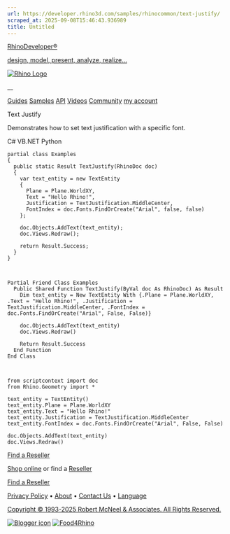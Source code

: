 ```yaml
---
url: https://developer.rhino3d.com/samples/rhinocommon/text-justify/
scraped_at: 2025-09-08T15:46:43.936989
title: Untitled
---
```


[RhinoDeveloper®](/)

[design, model, present, analyze, realize...](/)

[![Rhino Logo](https://developer.rhino3d.com/images/rhinodevlogo.png)](/)

__

[Guides](https://developer.rhino3d.com/guides)
[Samples](https://developer.rhino3d.com/samples)
[API](https://developer.rhino3d.com/api)
[Videos](https://developer.rhino3d.com/videos)
[Community](https://discourse.mcneel.com/c/rhino-developer) [my account
](https://www.rhino3d.com/my-account/ "Manage your account, licenses, and
teams")

Text Justify

Demonstrates how to set text justification with a specific font.

C# VB.NET Python

    
    
    partial class Examples
    {
      public static Result TextJustify(RhinoDoc doc)
      {
        var text_entity = new TextEntity
        {
          Plane = Plane.WorldXY,
          Text = "Hello Rhino!",
          Justification = TextJustification.MiddleCenter,
          FontIndex = doc.Fonts.FindOrCreate("Arial", false, false)
        };
    
        doc.Objects.AddText(text_entity);
        doc.Views.Redraw();
    
        return Result.Success;
      }
    }
    
    
    
    Partial Friend Class Examples
      Public Shared Function TextJustify(ByVal doc As RhinoDoc) As Result
    	Dim text_entity = New TextEntity With {.Plane = Plane.WorldXY, .Text = "Hello Rhino!", .Justification = TextJustification.MiddleCenter, .FontIndex = doc.Fonts.FindOrCreate("Arial", False, False)}
    
    	doc.Objects.AddText(text_entity)
    	doc.Views.Redraw()
    
    	Return Result.Success
      End Function
    End Class
    
    
    
    from scriptcontext import doc
    from Rhino.Geometry import *
    
    text_entity = TextEntity()
    text_entity.Plane = Plane.WorldXY
    text_entity.Text = "Hello Rhino!"
    text_entity.Justification = TextJustification.MiddleCenter
    text_entity.FontIndex = doc.Fonts.FindOrCreate("Arial", False, False)
    
    doc.Objects.AddText(text_entity)
    doc.Views.Redraw()
    

  

[Find a Reseller](https://www.rhino3d.com/sales)

[Shop online](https://www.rhino3d.com/store) or find a
[Reseller](https://www.rhino3d.com/sales)

[Find a Reseller](https://www.rhino3d.com/sales)

[Privacy Policy](https://www.rhino3d.com/privacy) •
[About](https://www.rhino3d.com/mcneel/about) • [Contact
Us](https://www.rhino3d.com/mcneel/contact) • [
Language](https://www.rhino3d.com/language "Change to a different region or
language")

[Copyright © 1993-2025 Robert McNeel & Associates. All Rights
Reserved.](https://www.rhino3d.com/mcneel/about)

[](https://www.facebook.com/McNeelRhinoceros/)
[](https://twitter.com/bobmcneel) [](https://www.linkedin.com/groups/75313/)
[](https://www.youtube.com/user/RhinoGuide/videos) [](https://vimeo.com/rhino)
[![Blogger
icon](https://developer.rhino3d.com/images/blogger.svg)](http://blog.rhino3d.com/)
[![Food4Rhino](https://developer.rhino3d.com/images/f4r_icon_01.svg)](https://www.food4rhino.com)

